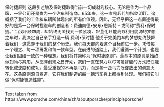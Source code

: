 <p-headline class="p-spacing-mb-32">
  保时捷原则
</p-headline>

<p-text class="p-spacing-mb-16">
  这段引述触及保时捷取得当前一切成就的核心。无论是作为一个品牌，一家公司还是作为一个汽车制造商。65年来，这一直是我们的指路明灯。这概括了我们的工作和车辆所体现出的所有价值观。因此，无怪乎把这一点阐述得最好的是第一台保时捷跑车的创造者：费迪南德•安东•恩斯特 – 或简称“费利•保时捷。”
</p-text>

<p-text class="p-spacing-mb-16">
  当我环顾四周，却始终无法找到一款紧凑、轻量化且能高效利用能源的梦想之车时，我决定自己亲手打造一辆
</p-text>

<p-text class="p-spacing-mb-16">
  费利•保时捷
</p-text>

<p-text>
  他关于完美跑车的梦想始终鼓舞着我们 – 这贯穿于我们的整个历史。我们每天都向着这个目标前进一步。凭借每一个理念、每一项研发和每一款车型。在前进的道路上，我们遵循一个计划，也是让我们团结一致的一种理想。我们将其简称为“保时捷原则”。最基本的原则是始终做到物尽其用。从品牌创建之日开始，我们一直在努力以尽可能智能的方式把性能转化成速度和成功。最受重视的不再是马力，而是每一匹马力所绽放出的创意火花。这条原则源自赛道，它在我们制造的每一辆汽车身上都得到体现。我们把它叫做“保时捷智造性能”。
</p-text>

--- 

<p-text variant="small">
  Text taken from https://www.porsche.com/china/zh/aboutporsche/principleporsche/
</p-text>